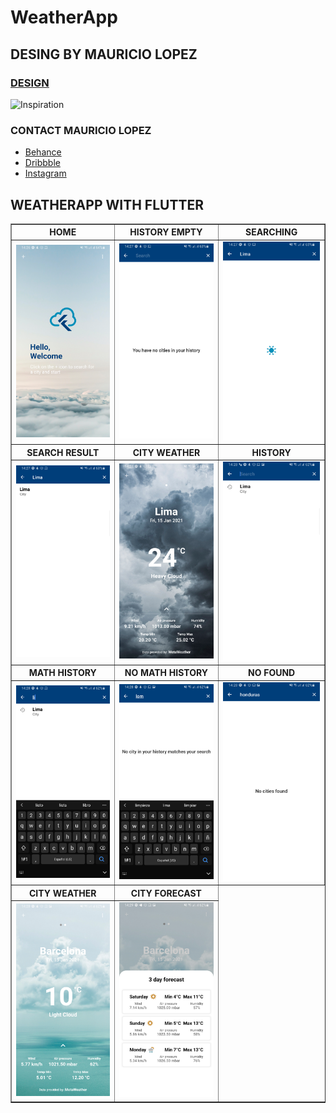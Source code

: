# WeatherApp

## DESING BY MAURICIO LOPEZ

### [DESIGN](https://www.behance.net/gallery/95345847/UXUI-DESIGN)
<img src="./screenshots/design.png" alt="Inspiration" width="400"/>

### CONTACT MAURICIO LOPEZ
- [Behance](https://www.behance.net/designylove)
- [Dribbble](https://dribbble.com/m4st3rmiau)
- [Instagram](https://www.instagram.com/maoo.lopez/)

## WEATHERAPP WITH FLUTTER
<TABLE BORDER>
    <TR>
        <TH style="text-align:center">HOME</TH>
        <TH style="text-align:center">HISTORY EMPTY</TH>
        <TH style="text-align:center">SEARCHING</TH>
    </TR>
	<TR>
		<TD><img src="./screenshots/1.png" alt="Home" width="200"/></TD>
		<TD><img src="./screenshots/2.png" alt="Home" width="200"/></TD>
		<TD><img src="./screenshots/3.png" alt="Home" width="200"/></TD>
	</TR>
    <TR>
        <TH style="text-align:center">SEARCH RESULT</TH>
        <TH style="text-align:center">CITY WEATHER</TH>
        <TH style="text-align:center">HISTORY</TH>
    </TR>
	<TR>
		<TD><img src="./screenshots/4.png" alt="Home" width="200"/></TD>
		<TD><img src="./screenshots/5.png" alt="Home" width="200"/></TD>
		<TD><img src="./screenshots/6.png" alt="Home" width="200"/></TD>
	</TR>
    <TR>
        <TH style="text-align:center">MATH HISTORY</TH>
        <TH style="text-align:center">NO MATH HISTORY</TH>
        <TH style="text-align:center">NO FOUND</TH>
    </TR>
	<TR>
		<TD><img src="./screenshots/7.png" alt="Home" width="200"/></TD>
		<TD><img src="./screenshots/8.png" alt="Home" width="200"/></TD>
		<TD><img src="./screenshots/9.png" alt="Home" width="200"/></TD>
	</TR>
    <TR>
        <TH style="text-align:center">CITY WEATHER</TH>
        <TH style="text-align:center">CITY FORECAST</TH>
    </TR>
	<TR>
		<TD><img src="./screenshots/10.png" alt="Home" width="200"/></TD>
		<TD><img src="./screenshots/11.png" alt="Home" width="200"/></TD>
	</TR>
</TABLE>
